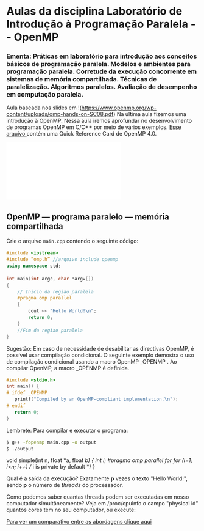 # Aulas da disciplina Laboratório de Introdução à Programação Paralela -- OpenMP
### Ementa: Práticas em laboratório para introdução aos conceitos básicos de programação paralela. Modelos e ambientes para programação paralela. Corretude da execução concorrente em sistemas de memória compartilhada. Técnicas de paralelização. Algoritmos paralelos. Avaliação de desempenho em computação paralela. 

Aula baseada nos slides em !(https://www.openmp.org/wp-content/uploads/omp-hands-on-SC08.pdf) Na última aula fizemos uma introdução à OpenMP. Nessa aula iremos aprofundar no desenvolvimento de programas OpenMP em C/C++ por meio de vários exemplos. [Esse arquivo ](./OpenMP-4.0-C.pdf) contém uma Quick Reference Card de OpenMP 4.0.

![A figura mostra o processo de paralelização de um programa](./ParallelProcess.pdf)
 
## OpenMP — programa paralelo — memória compartilhada
Crie o arquivo `main.cpp` contendo o seguinte código:

```cpp
#include <iostream>
#include “omp.h” //arquivo include openmp
using namespace std;

int main(int argc, char *argv[])
{
    // Inicio da regiao paralela
    #pragma omp parallel
    {
        cout << "Hello World!\n";
        return 0;
    }
    //Fim da regiao paralela
}
```
Sugestão: 
Em caso de necessidade de desabilitar as directivas OpenMP, é possível usar compilação condicional. O seguinte exemplo demostra o uso de compilação condicional usando a macro OpenMP _OPENMP . Ao compilar OpenMP, a macro _OPENMP é definida.
```cpp
#include <stdio.h>
int main() {
# ifdef _OPENMP
   printf("Compiled by an OpenMP-compliant implementation.\n");
# endif
   return 0; 
}
```

Lembrete: Para compilar e executar o programa:

```bash
$ g++ -fopenmp main.cpp -o output
$ ./output
```



void simple(int n, float *a, float *b)
{
int i;
#pragma omp parallel for
    for (i=1; i<n; i++) /* i is private by default */
}



Qual é a saída da execução? Exatamente **p** vezes o texto "Hello World!", sendo **p** o número de *threads* do processador.

Como podemos saber quantas threads podem ser executadas em nosso computador simultâneamente? Veja em /proc/cpuinfo o campo "physical id" quantos cores tem no seu computador, ou execute:





[Para ver um comparativo entre as abordagens clique aqui](./examples)
